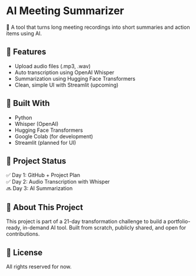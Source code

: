 # AI Meeting Summarizer

🎯 A tool that turns long meeting recordings into short summaries and action items using AI.

## 🔧 Features
- Upload audio files (.mp3, .wav)
- Auto transcription using OpenAI Whisper
- Summarization using Hugging Face Transformers
- Clean, simple UI with Streamlit (upcoming)

## 🚀 Built With
- Python
- Whisper (OpenAI)
- Hugging Face Transformers
- Google Colab (for development)
- Streamlit (planned for UI)

## 📅 Project Status
✅ Day 1: GitHub + Project Plan  
✅ Day 2: Audio Transcription with Whisper  
🔜 Day 3: AI Summarization

## 📘 About This Project
This project is part of a 21-day transformation challenge to build a portfolio-ready, in-demand AI tool. Built from scratch, publicly shared, and open for contributions.

## 📜 License
All rights reserved for now.
